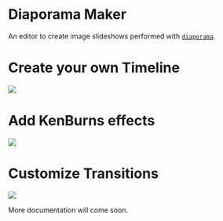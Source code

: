 Diaporama Maker
===============

An editor to create image slideshows performed with [`diaporama`](http://github.com/glslio/diaporama).

Create your own Timeline
========================

![](http://i.imgur.com/OEYMRjx.jpg)

Add KenBurns effects
====================

![](http://i.imgur.com/KQfWz7m.jpg)

Customize Transitions
=====================

![](http://i.imgur.com/hm0U7Vp.jpg)


More documentation will come soon.
